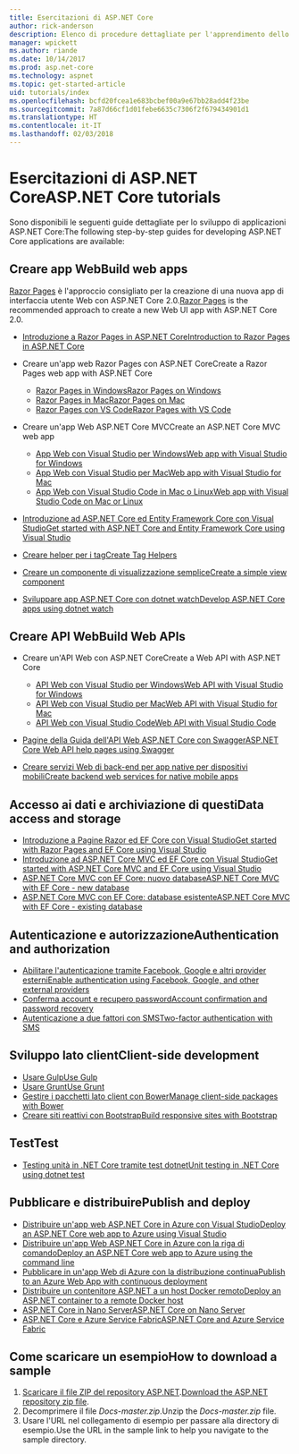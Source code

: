 ```yaml
---
title: Esercitazioni di ASP.NET Core
author: rick-anderson
description: Elenco di procedure dettagliate per l'apprendimento dello sviluppo di applicazioni ASP.NET Core.
manager: wpickett
ms.author: riande
ms.date: 10/14/2017
ms.prod: asp.net-core
ms.technology: aspnet
ms.topic: get-started-article
uid: tutorials/index
ms.openlocfilehash: bcfd20fcea1e683bcbef00a9e67bb28add4f23be
ms.sourcegitcommit: 7a87d66cf1d01febe6635c7306f2f679434901d1
ms.translationtype: HT
ms.contentlocale: it-IT
ms.lasthandoff: 02/03/2018
---
```

# <a name="aspnet-core-tutorials"></a><span data-ttu-id="23b14-103">Esercitazioni di ASP.NET Core</span><span class="sxs-lookup"><span data-stu-id="23b14-103">ASP.NET Core tutorials</span></span>

<span data-ttu-id="23b14-104">Sono disponibili le seguenti guide dettagliate per lo sviluppo di applicazioni ASP.NET Core:</span><span class="sxs-lookup"><span data-stu-id="23b14-104">The following step-by-step guides for developing ASP.NET Core applications are available:</span></span>

## <a name="build-web-apps"></a><span data-ttu-id="23b14-105">Creare app Web</span><span class="sxs-lookup"><span data-stu-id="23b14-105">Build web apps</span></span>

<span data-ttu-id="23b14-106">[Razor Pages](xref:mvc/razor-pages/index) è l'approccio consigliato per la creazione di una nuova app di interfaccia utente Web con ASP.NET Core 2.0.</span><span class="sxs-lookup"><span data-stu-id="23b14-106">[Razor Pages](xref:mvc/razor-pages/index) is the recommended approach to create a new Web UI app with ASP.NET Core 2.0.</span></span>

* [<span data-ttu-id="23b14-107">Introduzione a Razor Pages in ASP.NET Core</span><span class="sxs-lookup"><span data-stu-id="23b14-107">Introduction to Razor Pages in ASP.NET Core</span></span>](xref:mvc/razor-pages/index)
* <span data-ttu-id="23b14-108">Creare un'app web Razor Pages con ASP.NET Core</span><span class="sxs-lookup"><span data-stu-id="23b14-108">Create a Razor Pages web app with ASP.NET Core</span></span>

   * [<span data-ttu-id="23b14-109">Razor Pages in Windows</span><span class="sxs-lookup"><span data-stu-id="23b14-109">Razor Pages on Windows</span></span>](xref:tutorials/razor-pages/index)
   * [<span data-ttu-id="23b14-110">Razor Pages in Mac</span><span class="sxs-lookup"><span data-stu-id="23b14-110">Razor Pages on Mac</span></span>](xref:tutorials/razor-pages-mac/index)
   * [<span data-ttu-id="23b14-111">Razor Pages con VS Code</span><span class="sxs-lookup"><span data-stu-id="23b14-111">Razor Pages with VS Code</span></span>](xref:tutorials/razor-pages-vsc/index)  

* <span data-ttu-id="23b14-112">Creare un'app Web ASP.NET Core MVC</span><span class="sxs-lookup"><span data-stu-id="23b14-112">Create an ASP.NET Core MVC web app</span></span>

   * [<span data-ttu-id="23b14-113">App Web con Visual Studio per Windows</span><span class="sxs-lookup"><span data-stu-id="23b14-113">Web app with Visual Studio for Windows</span></span>](first-mvc-app/index.md)
   * [<span data-ttu-id="23b14-114">App Web con Visual Studio per Mac</span><span class="sxs-lookup"><span data-stu-id="23b14-114">Web app with Visual Studio for Mac</span></span>](first-mvc-app-mac/index.md)
   * [<span data-ttu-id="23b14-115">App Web con Visual Studio Code in Mac o Linux</span><span class="sxs-lookup"><span data-stu-id="23b14-115">Web app with Visual Studio Code on Mac or Linux</span></span>](first-mvc-app-xplat/index.md)

* [<span data-ttu-id="23b14-116">Introduzione ad ASP.NET Core ed Entity Framework Core con Visual Studio</span><span class="sxs-lookup"><span data-stu-id="23b14-116">Get started with ASP.NET Core and Entity Framework Core using Visual Studio</span></span>](../data/ef-mvc/index.md)
* [<span data-ttu-id="23b14-117">Creare helper per i tag</span><span class="sxs-lookup"><span data-stu-id="23b14-117">Create Tag Helpers</span></span>](../mvc/views/tag-helpers/authoring.md)
* [<span data-ttu-id="23b14-118">Creare un componente di visualizzazione semplice</span><span class="sxs-lookup"><span data-stu-id="23b14-118">Create a simple view component</span></span>](../mvc/views/view-components.md#walkthrough-creating-a-simple-view-component)
* [<span data-ttu-id="23b14-119">Sviluppare app ASP.NET Core con dotnet watch</span><span class="sxs-lookup"><span data-stu-id="23b14-119">Develop ASP.NET Core apps using dotnet watch</span></span>](dotnet-watch.md)

## <a name="build-web-apis"></a><span data-ttu-id="23b14-120">Creare API Web</span><span class="sxs-lookup"><span data-stu-id="23b14-120">Build Web APIs</span></span>
* <span data-ttu-id="23b14-121">Creare un'API Web con ASP.NET Core</span><span class="sxs-lookup"><span data-stu-id="23b14-121">Create a Web API with ASP.NET Core</span></span>

  * [<span data-ttu-id="23b14-122">API Web con Visual Studio per Windows</span><span class="sxs-lookup"><span data-stu-id="23b14-122">Web API with Visual Studio for Windows</span></span>](first-web-api.md)
  * [<span data-ttu-id="23b14-123">API Web con Visual Studio per Mac</span><span class="sxs-lookup"><span data-stu-id="23b14-123">Web API with Visual Studio for Mac</span></span>](xref:tutorials/first-web-api-mac)
  * [<span data-ttu-id="23b14-124">API Web con Visual Studio Code</span><span class="sxs-lookup"><span data-stu-id="23b14-124">Web API with Visual Studio Code</span></span>](web-api-vsc.md)
  
* [<span data-ttu-id="23b14-125">Pagine della Guida dell'API Web ASP.NET Core con Swagger</span><span class="sxs-lookup"><span data-stu-id="23b14-125">ASP.NET Core Web API help pages using Swagger</span></span>](web-api-help-pages-using-swagger.md)
* [<span data-ttu-id="23b14-126">Creare servizi Web di back-end per app native per dispositivi mobili</span><span class="sxs-lookup"><span data-stu-id="23b14-126">Create backend web services for native mobile apps</span></span>](../mobile/native-mobile-backend.md)

## <a name="data-access-and-storage"></a><span data-ttu-id="23b14-127">Accesso ai dati e archiviazione di questi</span><span class="sxs-lookup"><span data-stu-id="23b14-127">Data access and storage</span></span>
* [<span data-ttu-id="23b14-128">Introduzione a Pagine Razor ed EF Core con Visual Studio</span><span class="sxs-lookup"><span data-stu-id="23b14-128">Get started with Razor Pages and EF Core using Visual Studio</span></span>](xref:data/ef-rp/intro)
* [<span data-ttu-id="23b14-129">Introduzione ad ASP.NET Core MVC ed EF Core con Visual Studio</span><span class="sxs-lookup"><span data-stu-id="23b14-129">Get started with ASP.NET Core MVC and EF Core using Visual Studio</span></span>](../data/ef-mvc/index.md)
* [<span data-ttu-id="23b14-130">ASP.NET Core MVC con EF Core: nuovo database</span><span class="sxs-lookup"><span data-stu-id="23b14-130">ASP.NET Core MVC with EF Core - new database</span></span>](https://docs.microsoft.com/ef/core/get-started/aspnetcore/new-db)
* [<span data-ttu-id="23b14-131">ASP.NET Core MVC con EF Core: database esistente</span><span class="sxs-lookup"><span data-stu-id="23b14-131">ASP.NET Core MVC with EF Core - existing database</span></span>](https://docs.microsoft.com/ef/core/get-started/aspnetcore/existing-db)

## <a name="authentication-and-authorization"></a><span data-ttu-id="23b14-132">Autenticazione e autorizzazione</span><span class="sxs-lookup"><span data-stu-id="23b14-132">Authentication and authorization</span></span>
* [<span data-ttu-id="23b14-133">Abilitare l'autenticazione tramite Facebook, Google e altri provider esterni</span><span class="sxs-lookup"><span data-stu-id="23b14-133">Enable authentication using Facebook, Google, and other external providers</span></span>](../security/authentication/social/index.md)
* [<span data-ttu-id="23b14-134">Conferma account e recupero password</span><span class="sxs-lookup"><span data-stu-id="23b14-134">Account confirmation and password recovery</span></span>](../security/authentication/accconfirm.md)
* [<span data-ttu-id="23b14-135">Autenticazione a due fattori con SMS</span><span class="sxs-lookup"><span data-stu-id="23b14-135">Two-factor authentication with SMS</span></span>](../security/authentication/2fa.md)

## <a name="client-side-development"></a><span data-ttu-id="23b14-136">Sviluppo lato client</span><span class="sxs-lookup"><span data-stu-id="23b14-136">Client-side development</span></span>
* [<span data-ttu-id="23b14-137">Usare Gulp</span><span class="sxs-lookup"><span data-stu-id="23b14-137">Use Gulp</span></span>](../client-side/using-gulp.md)
* [<span data-ttu-id="23b14-138">Usare Grunt</span><span class="sxs-lookup"><span data-stu-id="23b14-138">Use Grunt</span></span>](../client-side/using-grunt.md)
* [<span data-ttu-id="23b14-139">Gestire i pacchetti lato client con Bower</span><span class="sxs-lookup"><span data-stu-id="23b14-139">Manage client-side packages with Bower</span></span>](../client-side/bower.md)
* [<span data-ttu-id="23b14-140">Creare siti reattivi con Bootstrap</span><span class="sxs-lookup"><span data-stu-id="23b14-140">Build responsive sites with Bootstrap</span></span>](../client-side/bootstrap.md)

## <a name="test"></a><span data-ttu-id="23b14-141">Test</span><span class="sxs-lookup"><span data-stu-id="23b14-141">Test</span></span>
* [<span data-ttu-id="23b14-142">Testing unità in .NET Core tramite test dotnet</span><span class="sxs-lookup"><span data-stu-id="23b14-142">Unit testing in .NET Core using dotnet test</span></span>](https://docs.microsoft.com/dotnet/articles/core/testing/unit-testing-with-dotnet-test)

## <a name="publish-and-deploy"></a><span data-ttu-id="23b14-143">Pubblicare e distribuire</span><span class="sxs-lookup"><span data-stu-id="23b14-143">Publish and deploy</span></span>
* [<span data-ttu-id="23b14-144">Distribuire un'app web ASP.NET Core in Azure con Visual Studio</span><span class="sxs-lookup"><span data-stu-id="23b14-144">Deploy an ASP.NET Core web app to Azure using Visual Studio</span></span>](publish-to-azure-webapp-using-vs.md)
* [<span data-ttu-id="23b14-145">Distribuire un'app Web ASP.NET Core in Azure con la riga di comando</span><span class="sxs-lookup"><span data-stu-id="23b14-145">Deploy an ASP.NET Core web app to Azure using the command line</span></span>](publish-to-azure-webapp-using-cli.md)
* [<span data-ttu-id="23b14-146">Pubblicare in un'app Web di Azure con la distribuzione continua</span><span class="sxs-lookup"><span data-stu-id="23b14-146">Publish to an Azure Web App with continuous deployment</span></span>](xref:host-and-deploy/azure-apps/azure-continuous-deployment)
* [<span data-ttu-id="23b14-147">Distribuire un contenitore ASP.NET a un host Docker remoto</span><span class="sxs-lookup"><span data-stu-id="23b14-147">Deploy an ASP.NET container to a remote Docker host</span></span>](https://docs.microsoft.com/azure/vs-azure-tools-docker-hosting-web-apps-in-docker)
* [<span data-ttu-id="23b14-148">ASP.NET Core in Nano Server</span><span class="sxs-lookup"><span data-stu-id="23b14-148">ASP.NET Core on Nano Server</span></span>](nano-server.md)
* [<span data-ttu-id="23b14-149">ASP.NET Core e Azure Service Fabric</span><span class="sxs-lookup"><span data-stu-id="23b14-149">ASP.NET Core and Azure Service Fabric</span></span>](https://docs.microsoft.com/azure/service-fabric/service-fabric-add-a-web-frontend)

<a name="download"></a> 
## <a name="how-to-download-a-sample"></a><span data-ttu-id="23b14-150">Come scaricare un esempio</span><span class="sxs-lookup"><span data-stu-id="23b14-150">How to download a sample</span></span>
1. <span data-ttu-id="23b14-151">[Scaricare il file ZIP del repository ASP.NET](https://codeload.github.com/aspnet/Docs/zip/master).</span><span class="sxs-lookup"><span data-stu-id="23b14-151">[Download the ASP.NET repository zip file](https://codeload.github.com/aspnet/Docs/zip/master).</span></span>
1. <span data-ttu-id="23b14-152">Decomprimere il file *Docs-master.zip*.</span><span class="sxs-lookup"><span data-stu-id="23b14-152">Unzip the *Docs-master.zip* file.</span></span>
1. <span data-ttu-id="23b14-153">Usare l'URL nel collegamento di esempio per passare alla directory di esempio.</span><span class="sxs-lookup"><span data-stu-id="23b14-153">Use the URL in the sample link to help you navigate to the sample directory.</span></span> 
